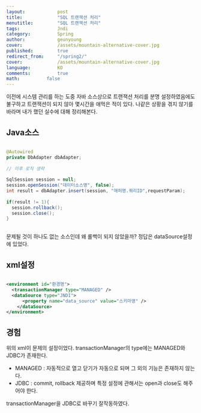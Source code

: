 ```yaml
---
layout:            post
title:             "SQL 트랜잭션 처리"
menutitle:         "SQL 트랜잭션 처리"
tags:              Jndi
category:          Spring
author:            geunyoung
cover:             /assets/mountain-alternative-cover.jpg
published:         true
redirect_from:     "/spring2/"
cover:             /assets/mountain-alternative-cover.jpg
language:          KO
comments:          true
math:		   false
---
```


이전에 시스템 관리를 하는 도중 자바 소스상으로 트랜잭션 처리를 분명 설정하였음에도 불구하고 트랜잭션이 되지 않아 몇시간을 애먹은 적이 있다. 나같은 상황을 겪지 않기를 바라며 내가 했던 실수에 대해 정리해본다. 

## Java소스

```java

@Autowired
private DbAdapter dbAdapter;
  
// 이후 로직 생략
  
SqlSession session = null;
session.openSession("데이터소스명", false);
int result = dbAdapter.insert(session, "매퍼명.쿼리ID",requestParam);
  
if(result != 1){
  session.rollback();
  session.close();  
}
  
```

문제될 것이 하나도 없는 소스인데 왜 롤백이 되지 않았을까?
정답은 dataSource설정에 있었다.

## xml설정

```xml

<environment id="환경명">
  <transactionManager type="MANAGED" />
  <dataSource type="JNDI">
	  <property name="data_source" value="스키마명" />
	</dataSource>
</environment>

```

## 경험
위의 xml이 문제의 설정이었다.
transactionManager의 type에는 MANAGED와 JDBC가 존재한다.
 - MANAGED : 자동적으로 열고 닫기가 자동으로 되며 그 외의 기능은 존재하지 않는다.
 - JDBC : commit, rollback 제공하며 특정 설정에 관해서는 open과 close도 해주어야 한다.
 
transactionManager을 JDBC로 바꾸기 잘작동하였다.
